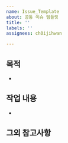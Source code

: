 ```yaml
---
name: Issue_Template
about: 공통 이슈 템플릿
title: ''
labels: ''
assignees: ch0ijihwan

---
```


## 목적
- 
## 작업 내용
- 

## 그외 참고사항
